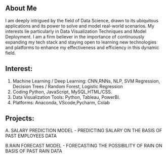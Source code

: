 
## About Me
I am deeply intrigued by the field of Data Science, drawn to its ubiquitous applications and its power to solve and model real-world scenarios. My interests lie particularly in Data Visualization Techniques and Model Deployment. I am a firm believer in the importance of continuously expanding my tech stack and staying open to learning new technologies and platforms to enhance my effectiveness and efficiency in this dynamic field.

## Interest:
1. Machine Learning / Deep Learning: CNN,RNNs, NLP, SVM Regression, Decision Trees / Random Forest, Logistic Regression
2. Coding Python, JavaScript, MySQL,HTML/CSS.
3. Data Visualization Tools: Python, Tableau, PowerBI.
4. Platforms: Anaconda, VScode,Pycharm, Colab

## Projects:
A. SALARY PREDICTION MODEL - PREDICTING SALARY ON THE BASIS OF PAST EMPLOYEES DATA

B.RAIN FORECAST MODEL - FORECASTING THE POSSIBILITY OF RAIN ON BASIS OF PAST RAIN DATA
